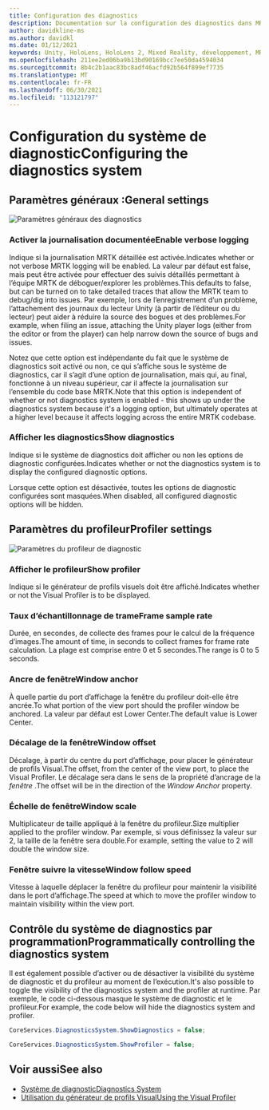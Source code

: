 ```yaml
---
title: Configuration des diagnostics
description: Documentation sur la configuration des diagnostics dans MRTK
author: davidkline-ms
ms.author: davidkl
ms.date: 01/12/2021
keywords: Unity, HoloLens, HoloLens 2, Mixed Reality, développement, MRTK
ms.openlocfilehash: 211ee2ed06ba9b13bd90169bcc7ee50da4594034
ms.sourcegitcommit: 8b4c2b1aac83bc8adf46acfd92b564f899ef7735
ms.translationtype: MT
ms.contentlocale: fr-FR
ms.lasthandoff: 06/30/2021
ms.locfileid: "113121797"
---
```

# <a name="configuring-the-diagnostics-system"></a><span data-ttu-id="4e88d-104">Configuration du système de diagnostic</span><span class="sxs-lookup"><span data-stu-id="4e88d-104">Configuring the diagnostics system</span></span>

## <a name="general-settings"></a><span data-ttu-id="4e88d-105">Paramètres généraux :</span><span class="sxs-lookup"><span data-stu-id="4e88d-105">General settings</span></span>

![Paramètres généraux des diagnostics](../images/diagnostics/DiagnosticsGeneralSettings.png)

### <a name="enable-verbose-logging"></a><span data-ttu-id="4e88d-107">Activer la journalisation documentée</span><span class="sxs-lookup"><span data-stu-id="4e88d-107">Enable verbose logging</span></span>

<span data-ttu-id="4e88d-108">Indique si la journalisation MRTK détaillée est activée.</span><span class="sxs-lookup"><span data-stu-id="4e88d-108">Indicates whether or not verbose MRTK logging will be enabled.</span></span> <span data-ttu-id="4e88d-109">La valeur par défaut est false, mais peut être activée pour effectuer des suivis détaillés permettant à l’équipe MRTK de déboguer/explorer les problèmes.</span><span class="sxs-lookup"><span data-stu-id="4e88d-109">This defaults to false, but can be turned on to take detailed traces that allow the MRTK team to debug/dig into issues.</span></span> <span data-ttu-id="4e88d-110">Par exemple, lors de l’enregistrement d’un problème, l’attachement des journaux du lecteur Unity (à partir de l’éditeur ou du lecteur) peut aider à réduire la source des bogues et des problèmes.</span><span class="sxs-lookup"><span data-stu-id="4e88d-110">For example, when filing an issue, attaching the Unity player logs (either from the editor or from the player) can help narrow down the source of bugs and issues.</span></span>

<span data-ttu-id="4e88d-111">Notez que cette option est indépendante du fait que le système de diagnostics soit activé ou non, ce qui s’affiche sous le système de diagnostics, car il s’agit d’une option de journalisation, mais qui, au final, fonctionne à un niveau supérieur, car il affecte la journalisation sur l’ensemble du code base MRTK.</span><span class="sxs-lookup"><span data-stu-id="4e88d-111">Note that this option is independent of whether or not diagnostics system is enabled - this shows up under the diagnostics system because it's a logging option, but ultimately operates at a higher level because it affects logging across the entire MRTK codebase.</span></span>

### <a name="show-diagnostics"></a><span data-ttu-id="4e88d-112">Afficher les diagnostics</span><span class="sxs-lookup"><span data-stu-id="4e88d-112">Show diagnostics</span></span>

<span data-ttu-id="4e88d-113">Indique si le système de diagnostics doit afficher ou non les options de diagnostic configurées.</span><span class="sxs-lookup"><span data-stu-id="4e88d-113">Indicates whether or not the diagnostics system is to display the configured diagnostic options.</span></span>

<span data-ttu-id="4e88d-114">Lorsque cette option est désactivée, toutes les options de diagnostic configurées sont masquées.</span><span class="sxs-lookup"><span data-stu-id="4e88d-114">When disabled, all configured diagnostic options will be hidden.</span></span>

## <a name="profiler-settings"></a><span data-ttu-id="4e88d-115">Paramètres du profileur</span><span class="sxs-lookup"><span data-stu-id="4e88d-115">Profiler settings</span></span>

![Paramètres du profileur de diagnostic](../images/diagnostics/DiagnosticsProfilerSettings.png)

### <a name="show-profiler"></a><span data-ttu-id="4e88d-117">Afficher le profileur</span><span class="sxs-lookup"><span data-stu-id="4e88d-117">Show profiler</span></span>

<span data-ttu-id="4e88d-118">Indique si le générateur de profils visuels doit être affiché.</span><span class="sxs-lookup"><span data-stu-id="4e88d-118">Indicates whether or not the Visual Profiler is to be displayed.</span></span>

### <a name="frame-sample-rate"></a><span data-ttu-id="4e88d-119">Taux d’échantillonnage de trame</span><span class="sxs-lookup"><span data-stu-id="4e88d-119">Frame sample rate</span></span>

<span data-ttu-id="4e88d-120">Durée, en secondes, de collecte des frames pour le calcul de la fréquence d’images.</span><span class="sxs-lookup"><span data-stu-id="4e88d-120">The amount of time, in seconds to collect frames for frame rate calculation.</span></span> <span data-ttu-id="4e88d-121">La plage est comprise entre 0 et 5 secondes.</span><span class="sxs-lookup"><span data-stu-id="4e88d-121">The range is 0 to 5 seconds.</span></span>

### <a name="window-anchor"></a><span data-ttu-id="4e88d-122">Ancre de fenêtre</span><span class="sxs-lookup"><span data-stu-id="4e88d-122">Window anchor</span></span>

<span data-ttu-id="4e88d-123">À quelle partie du port d’affichage la fenêtre du profileur doit-elle être ancrée.</span><span class="sxs-lookup"><span data-stu-id="4e88d-123">To what portion of the view port should the profiler window be anchored.</span></span> <span data-ttu-id="4e88d-124">La valeur par défaut est Lower Center.</span><span class="sxs-lookup"><span data-stu-id="4e88d-124">The default value is Lower Center.</span></span>

### <a name="window-offset"></a><span data-ttu-id="4e88d-125">Décalage de la fenêtre</span><span class="sxs-lookup"><span data-stu-id="4e88d-125">Window offset</span></span>

<span data-ttu-id="4e88d-126">Décalage, à partir du centre du port d’affichage, pour placer le générateur de profils Visual.</span><span class="sxs-lookup"><span data-stu-id="4e88d-126">The offset, from the center of the view port, to place the Visual Profiler.</span></span> <span data-ttu-id="4e88d-127">Le décalage sera dans le sens de la propriété d’ancrage de la *fenêtre* .</span><span class="sxs-lookup"><span data-stu-id="4e88d-127">The offset will be in the direction of the *Window Anchor* property.</span></span>

### <a name="window-scale"></a><span data-ttu-id="4e88d-128">Échelle de fenêtre</span><span class="sxs-lookup"><span data-stu-id="4e88d-128">Window scale</span></span>

<span data-ttu-id="4e88d-129">Multiplicateur de taille appliqué à la fenêtre du profileur.</span><span class="sxs-lookup"><span data-stu-id="4e88d-129">Size multiplier applied to the profiler window.</span></span> <span data-ttu-id="4e88d-130">Par exemple, si vous définissez la valeur sur 2, la taille de la fenêtre sera double.</span><span class="sxs-lookup"><span data-stu-id="4e88d-130">For example, setting the value to 2 will double the window size.</span></span>

### <a name="window-follow-speed"></a><span data-ttu-id="4e88d-131">Fenêtre suivre la vitesse</span><span class="sxs-lookup"><span data-stu-id="4e88d-131">Window follow speed</span></span>

<span data-ttu-id="4e88d-132">Vitesse à laquelle déplacer la fenêtre du profileur pour maintenir la visibilité dans le port d’affichage.</span><span class="sxs-lookup"><span data-stu-id="4e88d-132">The speed at which to move the profiler window to maintain visibility within the view port.</span></span>

## <a name="programmatically-controlling-the-diagnostics-system"></a><span data-ttu-id="4e88d-133">Contrôle du système de diagnostics par programmation</span><span class="sxs-lookup"><span data-stu-id="4e88d-133">Programmatically controlling the diagnostics system</span></span>

<span data-ttu-id="4e88d-134">Il est également possible d’activer ou de désactiver la visibilité du système de diagnostic et du profileur au moment de l’exécution.</span><span class="sxs-lookup"><span data-stu-id="4e88d-134">It's also possible to toggle the visibility of the diagnostics system and the profiler at runtime.</span></span> <span data-ttu-id="4e88d-135">Par exemple, le code ci-dessous masque le système de diagnostic et le profileur.</span><span class="sxs-lookup"><span data-stu-id="4e88d-135">For example, the code below will hide the diagnostics system and profiler.</span></span>

```c#
CoreServices.DiagnosticsSystem.ShowDiagnostics = false;

CoreServices.DiagnosticsSystem.ShowProfiler = false;
```

## <a name="see-also"></a><span data-ttu-id="4e88d-136">Voir aussi</span><span class="sxs-lookup"><span data-stu-id="4e88d-136">See also</span></span>

- [<span data-ttu-id="4e88d-137">Système de diagnostic</span><span class="sxs-lookup"><span data-stu-id="4e88d-137">Diagnostics System</span></span>](diagnostics-system-getting-started.md)
- [<span data-ttu-id="4e88d-138">Utilisation du générateur de profils Visual</span><span class="sxs-lookup"><span data-stu-id="4e88d-138">Using the Visual Profiler</span></span>](using-visual-profiler.md)
